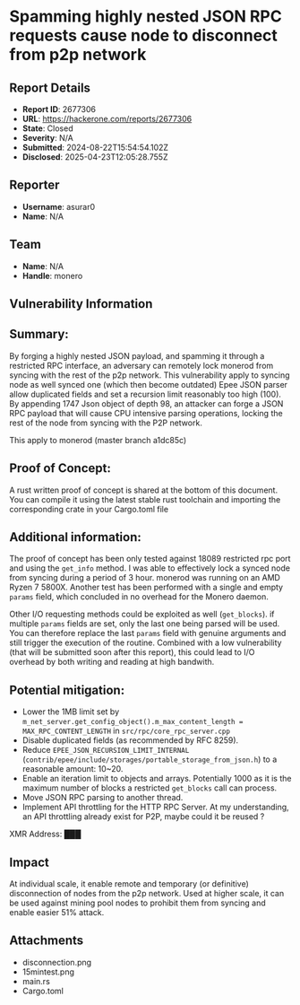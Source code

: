 # Spamming highly nested JSON RPC requests cause node to disconnect from p2p network

## Report Details
- **Report ID**: 2677306
- **URL**: https://hackerone.com/reports/2677306
- **State**: Closed
- **Severity**: N/A
- **Submitted**: 2024-08-22T15:54:54.102Z
- **Disclosed**: 2025-04-23T12:05:28.755Z

## Reporter
- **Username**: asurar0
- **Name**: N/A

## Team
- **Name**: N/A
- **Handle**: monero

## Vulnerability Information
## Summary:
By forging a highly nested JSON payload, and spamming it through a restricted RPC interface, an adversary can remotely lock monerod from syncing with the rest of the p2p network. This vulnerability apply to syncing node as well synced one (which then become outdated)
Epee JSON parser allow duplicated fields and set a recursion limit reasonably too high (100). By appending 1747 Json object of depth 98, an attacker can forge a JSON RPC payload that will cause CPU intensive parsing operations, locking the rest of the node from syncing with the P2P network.

This apply to monerod (master branch a1dc85c)

## Proof of Concept:

A rust written proof of concept is shared at the bottom of this document. You can compile it using the latest stable rust toolchain and importing the corresponding crate in your Cargo.toml file

## Additional information:

The proof of concept has been only tested against 18089 restricted rpc port and using the `get_info` method. I was able to effectively lock a synced node from syncing during a period of 3 hour. monerod was running on an AMD Ryzen 7 5800X. Another test has been performed with a single and empty `params` field, which concluded in no overhead for the Monero daemon.

Other I/O requesting methods could be exploited as well (`get_blocks`). if multiple `params` fields are set, only the last one being parsed will be used. You can therefore replace the last `params` field with genuine arguments and still trigger the execution of the routine. Combined with a low vulnerability (that will be submitted soon after this report), this could lead to I/O overhead by both writing and reading at high bandwith.

## Potential mitigation:

- Lower the 1MB limit set by `m_net_server.get_config_object().m_max_content_length = MAX_RPC_CONTENT_LENGTH` in `src/rpc/core_rpc_server.cpp`
- Disable duplicated fields (as recommended by RFC 8259).
- Reduce `EPEE_JSON_RECURSION_LIMIT_INTERNAL` (`contrib/epee/include/storages/portable_storage_from_json.h`) to a reasonable amount: 10~20.
- Enable an iteration limit to objects and arrays. Potentially 1000 as it is the maximum number of blocks a restricted `get_blocks` call can process.
- Move JSON RPC parsing to another thread.
- Implement API throttling for the HTTP RPC Server. At my understanding, an API throttling already exist for P2P, maybe could it be reused ?

XMR Address: ███

## Impact

At individual scale, it enable remote and temporary (or definitive) disconnection of nodes from the p2p network.
Used at higher scale, it can be used against mining pool nodes to prohibit them from syncing and enable easier 51% attack.

## Attachments
- disconnection.png
- 15mintest.png
- main.rs
- Cargo.toml
